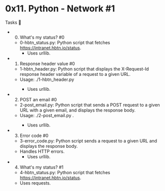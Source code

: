 # 0x11. Python - Network #1
Tasks 📃
- 0. What's my status? #0

	- 0-hbtn_status.py: Python script that fetches https://intranet.hbtn.io/status.
		- Uses urllib.
- 1. Response header value #0

	- 1-hbtn_header.py: Python script that displays the X-Request-Id response header variable of a request to a given URL.
	- Usage: ./1-hbtn_header.py <URL>
		- Uses urllib.
- 2. POST an email #0

	- 2-post_email.py: Python script that sends a POST request to a given URL with a given email, and displays the response body.
	- Usage: ./2-post_email.py <URL> <email>.
		- Uses urllib.
- 3. Error code #0

	- 3-error_code.py: Python script sends a request to a given URL and displays the response body.
	- Handles HTTP errors.
		- Uses urllib.
- 4. What's my status? #1

	- 4-hbtn_status.py: Python script that fetches https://intranet.hbtn.io/status.
	- Uses requests.
